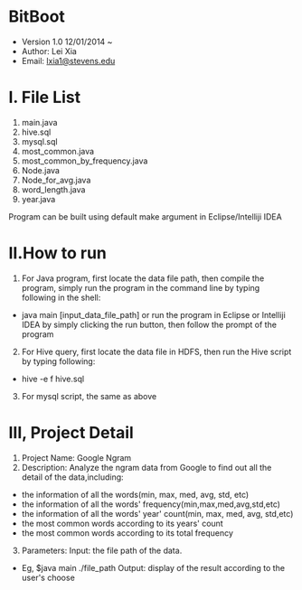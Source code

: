 BitBoot
=======
*  Version 1.0 12/01/2014 ~
*  Author: Lei Xia
*  Email: lxia1@stevens.edu

I. File List
============
1. main.java
2. hive.sql
3. mysql.sql
4. most_common.java
5. most_common_by_frequency.java
6. Node.java
7. Node_for_avg.java
8. word_length.java
9. year.java

Program can be built using default make argument in Eclipse/Intelliji IDEA

II.How to run
=============
1. For Java program, first locate the data file path, then compile the program,
simply run the program in the command line by typing following in the shell:
 * java main [input_data_file_path]
or run the program in Eclipse or Intelliji IDEA by simply clicking the run button, then
follow the prompt of the program
2. For Hive query, first locate the data file in HDFS, then run the Hive script by
typing following:
 * hive -e f hive.sql
3. For mysql script, the same as above

III, Project Detail
===================
1. Project Name: Google Ngram
2. Description: Analyze the ngram data from Google to find out all the detail of the data,including:
  *  the information of all the words(min, max, med, avg, std, etc)
  *  the information of all the words' frequency(min,max,med,avg,std,etc)
  *  the information of all the words' year' count(min, max, med, avg, std,etc)
  *  the most common words according to its years' count
  *  the most common words according to its total frequency

3. Parameters:
Input: the file path of the data. 
 * Eg, $java main ./file_path
Output: display of the result according to the user's choose

